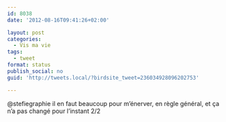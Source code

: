 ```yaml
---
id: 8038
date: '2012-08-16T09:41:26+02:00'

layout: post
categories:
  - Vis ma vie
tags:
  - tweet
format: status
publish_social: no
guid: 'http://tweets.local/?birdsite_tweet=236034928096202753'

---
```


@stefiegraphie il en faut beaucoup pour m’énerver, en règle général, et ça n’a pas changé pour l’instant 2/2